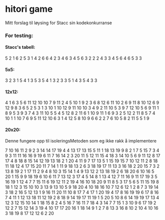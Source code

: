 # hitori game
Mitt forslag til løysing for Stacc sin kodekonkurranse

### For testing:

#### Stacc's tabell:
5 2 1 6 2 5 3 1 4 2 6 6 4 2 3 4 6 3 4 5 6 3 2 2 2 4 3 3 4 5 6 4 6 5 3 3

#### 5x5: 
3 2 3 1 5 4 1 3 5 3 5 4 1 3 2 3 3 5 1 4 3 5 4 3 3

#### 12x12:
4 1 6 3 5 6 11 12 10 10 7 9 11 2 4 5 10 1 9 2 3 6 8 12 6 11 10 2 6 9 11 8 10 12 6 9 12 9 8 3 6 5 2 5 3 1 3 10 1 10 12 9 11 10 10 3 4 9 2 11 10 5 3 9 7 12 10 5 6 9 11 1 8 9 5 3 9 3 7 4 3 11 10 5 5 4 5 12 8 2 11 6 1 10 9 11 1 6 9 3 2 5 12 2 11 8 5 7 4 10 1 1 10 7 6 9 5 11 12 10 6 3 1 4 12 5 8 10 9 6 6 2 2 7 6 10 5 8 2 11 5 5 1 9

#### 20x20:
Denne fungere opp til isoleringsMetoden som eg ikke rakk å implementere

7 10 16 11 2 9 2 3 14 14 17 19 4 4 13 17 13 15 5 11 1 18 13 19 9 8 2 1 7 5 15 7 3 4 9 3 11 11 16 16 9 19 6 11 7 16 14 2 3 20 11 5 12 11 15 4 18 3 14 10 5 6 9 11 12 8 17 17 4 8 18 8 15 14 12 19 13 18 2 1 20 4 11 9 7 17 13 5 1 15 19 15 7 10 12 11 2 8 18 11 18 12 4 17 15 20 11 7 14 1 11 9 18 13 2 6 3 18 19 17 11 13 3 16 18 2 20 15 7 3 2 13 8 19 2 1 17 11 2 9 4 8 10 3 15 14 1 4 9 13 12 2 13 18 19 2 6 18 20 6 10 16 5 20 1 15 9 9 18 19 6 10 6 11 7 13 12 3 17 4 5 14 8 1 13 4 12 7 11 16 9 11 17 19 3 5 16 19 1 12 4 7 7 15 11 6 19 12 11 2 19 4 16 10 18 20 9 11 8 5 3 17 5 6 5 11 15 19 8 18 1 12 3 15 10 10 3 13 9 13 10 5 9 18 20 4 10 18 16 10 7 12 6 12 1 2 8 7 3 19 14 3 18 2 16 5 12 13 1 9 16 11 20 11 10 8 17 7 4 17 1 20 19 4 17 8 16 19 19 6 17 8 16 7 4 11 1 12 13 18 11 12 19 2 8 18 9 14 19 17 11 19 1 5 20 5 10 8 6 14 19 19 17 13 4 12 3 12 15 10 14 1 18 15 8 2 4 5 16 7 16 11 7 18 4 3 14 7 7 15 1 3 10 9 6 17 19 2 12 2 7 15 12 14 3 19 4 10 17 17 20 16 1 18 14 9 1 2 7 8 13 3 16 8 10 2 10 4 10 16 3 18 19 8 17 12 12 6 2 20







